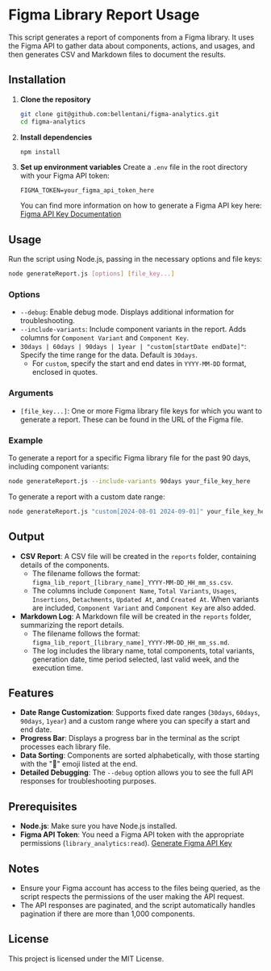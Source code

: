 # Figma Library Report Usage

This script generates a report of components from a Figma library. It uses the Figma API to gather data about components, actions, and usages, and then generates CSV and Markdown files to document the results.

## Installation

1. **Clone the repository**
   ```bash
   git clone git@github.com:bellentani/figma-analytics.git
   cd figma-analytics
   ```

2. **Install dependencies**
   ```bash
   npm install
   ```

3. **Set up environment variables**
   Create a `.env` file in the root directory with your Figma API token:
   ```env
   FIGMA_TOKEN=your_figma_api_token_here
   ```

   You can find more information on how to generate a Figma API key here: [Figma API Key Documentation](https://www.figma.com/developers/api#access-tokens)

## Usage

Run the script using Node.js, passing in the necessary options and file keys:
```bash
node generateReport.js [options] [file_key...]
```

### Options
- `--debug`: Enable debug mode. Displays additional information for troubleshooting.
- `--include-variants`: Include component variants in the report. Adds columns for `Component Variant` and `Component Key`.
- `30days | 60days | 90days | 1year | "custom[startDate endDate]"`: Specify the time range for the data. Default is `30days`.
  - For `custom`, specify the start and end dates in `YYYY-MM-DD` format, enclosed in quotes.

### Arguments
- `[file_key...]`: One or more Figma library file keys for which you want to generate a report. These can be found in the URL of the Figma file.

### Example
To generate a report for a specific Figma library file for the past 90 days, including component variants:
```bash
node generateReport.js --include-variants 90days your_file_key_here
```

To generate a report with a custom date range:
```bash
node generateReport.js "custom[2024-08-01 2024-09-01]" your_file_key_here
```

## Output
- **CSV Report**: A CSV file will be created in the `reports` folder, containing details of the components.
  - The filename follows the format: `figma_lib_report_[library_name]_YYYY-MM-DD_HH_mm_ss.csv`.
  - The columns include `Component Name`, `Total Variants`, `Usages`, `Insertions`, `Detachments`, `Updated At`, and `Created At`. When variants are included, `Component Variant` and `Component Key` are also added.
- **Markdown Log**: A Markdown file will be created in the `reports` folder, summarizing the report details.
  - The filename follows the format: `figma_lib_report_[library_name]_YYYY-MM-DD_HH_mm_ss.md`.
  - The log includes the library name, total components, total variants, generation date, time period selected, last valid week, and the execution time.

## Features
- **Date Range Customization**: Supports fixed date ranges (`30days`, `60days`, `90days`, `1year`) and a custom range where you can specify a start and end date.
- **Progress Bar**: Displays a progress bar in the terminal as the script processes each library file.
- **Data Sorting**: Components are sorted alphabetically, with those starting with the "🚫" emoji listed at the end.
- **Detailed Debugging**: The `--debug` option allows you to see the full API responses for troubleshooting purposes.

## Prerequisites
- **Node.js**: Make sure you have Node.js installed.
- **Figma API Token**: You need a Figma API token with the appropriate permissions (`library_analytics:read`). [Generate Figma API Key](https://www.figma.com/developers/api#access-tokens)

## Notes
- Ensure your Figma account has access to the files being queried, as the script respects the permissions of the user making the API request.
- The API responses are paginated, and the script automatically handles pagination if there are more than 1,000 components.

## License
This project is licensed under the MIT License.

